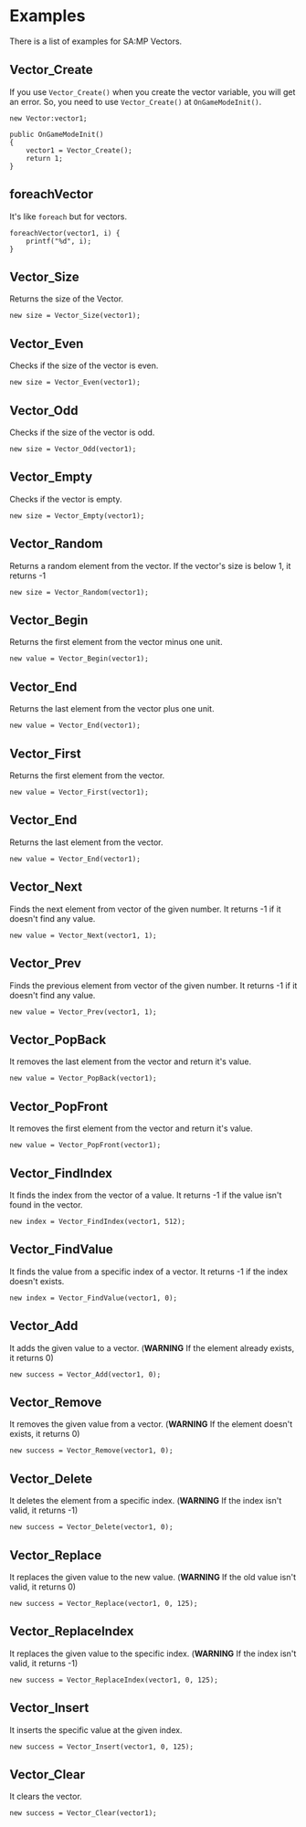 # Examples

There is a list of examples for SA:MP Vectors.

## Vector_Create

If you use `Vector_Create()` when you create the vector variable, you will get an error. So, you need to use `Vector_Create()` at `OnGameModeInit()`.

```pawn
new Vector:vector1;

public OnGameModeInit()
{
    vector1 = Vector_Create();
    return 1;
}
```

## foreachVector

It's like `foreach` but for vectors.

```pawn
foreachVector(vector1, i) {
    printf("%d", i);
}
```

## Vector_Size

Returns the size of the Vector.

```pawn
new size = Vector_Size(vector1);
```

## Vector_Even

Checks if the size of the vector is even.

```pawn
new size = Vector_Even(vector1);
```

## Vector_Odd

Checks if the size of the vector is odd.

```pawn
new size = Vector_Odd(vector1);
```

## Vector_Empty

Checks if the vector is empty.

```pawn
new size = Vector_Empty(vector1);
```

## Vector_Random

Returns a random element from the vector. If the vector's size is below 1, it returns -1

```pawn
new size = Vector_Random(vector1);
```

## Vector_Begin

Returns the first element from the vector minus one unit.

```pawn
new value = Vector_Begin(vector1);
```

## Vector_End

Returns the last element from the vector plus one unit.

```pawn
new value = Vector_End(vector1);
```

## Vector_First

Returns the first element from the vector.

```pawn
new value = Vector_First(vector1);
```

## Vector_End

Returns the last element from the vector.

```pawn
new value = Vector_End(vector1);
```

## Vector_Next

Finds the next element from vector of the given number. It returns -1 if it doesn't find any value.

```pawn
new value = Vector_Next(vector1, 1);
```

## Vector_Prev

Finds the previous element from vector of the given number. It returns -1 if it doesn't find any value.

```pawn
new value = Vector_Prev(vector1, 1);
```

## Vector_PopBack

It removes the last element from the vector and return it's value.

```pawn
new value = Vector_PopBack(vector1);
```

## Vector_PopFront

It removes the first element from the vector and return it's value.

```pawn
new value = Vector_PopFront(vector1);
```

## Vector_FindIndex

It finds the index from the vector of a value. It returns -1 if the value isn't found in the vector.

```pawn
new index = Vector_FindIndex(vector1, 512);
```

## Vector_FindValue

It finds the value from a specific index of a vector. It returns -1 if the index doesn't exists.

```pawn
new index = Vector_FindValue(vector1, 0);
```

## Vector_Add

It adds the given value to a vector. (**WARNING** If the element already exists, it returns 0)

```pawn
new success = Vector_Add(vector1, 0);
```

## Vector_Remove

It removes the given value from a vector. (**WARNING** If the element doesn't exists, it returns 0)

```pawn
new success = Vector_Remove(vector1, 0);
```

## Vector_Delete

It deletes the element from a specific index. (**WARNING** If the index isn't valid, it returns -1)

```pawn
new success = Vector_Delete(vector1, 0);
```

## Vector_Replace

It replaces the given value to the new value. (**WARNING** If the old value isn't valid, it returns 0)

```pawn
new success = Vector_Replace(vector1, 0, 125);
```

## Vector_ReplaceIndex

It replaces the given value to the specific index. (**WARNING** If the index isn't valid, it returns -1)

```pawn
new success = Vector_ReplaceIndex(vector1, 0, 125);
```

## Vector_Insert

It inserts the specific value at the given index.

```pawn
new success = Vector_Insert(vector1, 0, 125);
```

## Vector_Clear

It clears the vector.

```pawn
new success = Vector_Clear(vector1);
```
